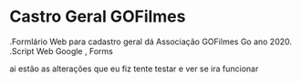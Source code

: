 # Castro Geral GOFilmes
.Formlário Web para cadastro geral dá Associação GOFilmes Go ano 2020.
.Script Web Google , Forms  

ai estão as alterações que eu fiz tente testar e ver se ira funcionar
